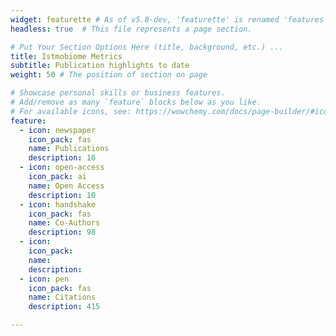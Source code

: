 ```yaml
---
widget: featurette # As of v5.8-dev, 'featurette' is renamed 'features'
headless: true  # This file represents a page section.

# Put Your Section Options Here (title, background, etc.) ...
title: Istmobiome Metrics
subtitle: Publication highlights to date
weight: 50 # The position of section on page

# Showcase personal skills or business features.
# Add/remove as many `feature` blocks below as you like.
# For available icons, see: https://wowchemy.com/docs/page-builder/#icons
feature:
  - icon: newspaper
    icon_pack: fas
    name: Publications
    description: 16
  - icon: open-access
    icon_pack: ai
    name: Open Access
    description: 10
  - icon: handshake
    icon_pack: fas
    name: Co-Authors
    description: 98
  - icon: 
    icon_pack: 
    name: 
    description: 
  - icon: pen
    icon_pack: fas
    name: Citations
    description: 415

---
```

